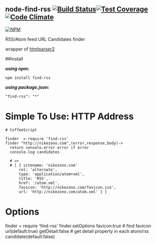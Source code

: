 node-find-rss [![Build Status](https://travis-ci.org/nikezono/node-find-rss.png)](https://travis-ci.org/nikezono/node-find-rss)[![Test Coverage](https://codeclimate.com/github/nikezono/node-find-rss/badges/coverage.svg)](https://codeclimate.com/github/nikezono/node-find-rss)[![Code Climate](https://codeclimate.com/github/nikezono/node-find-rss/badges/gpa.svg)](https://codeclimate.com/github/nikezono/node-find-rss)
---

[![NPM](https://nodei.co/npm/find-rss.png)](https://nodei.co/npm/find-rss/)

RSS/Atom feed URL Candidates finder

wrapper of [htmlparser2](https://github.com/fb55/htmlparser2)

##install

***using npm:***

    npm install find-rss

***using package.json:***

    "find-rss": "*"

# Simple To Use: HTTP Address

    # CoffeeScript

    finder  = require 'find-rss'
    finder "http://nikezono.com",(error,response,body)->
      return console.error error if error
      console.log candidates

      # =>
      # [ { sitename: 'nikezono.com'
          rel: 'alternate',
          type: 'application/atom+xml',
          title: 'RSS',
          href: '/atom.xml',
          favicon: 'http://nikezono.com/favicon.ico',
          url: 'http://nikezono.com/atom.xml' } ]

# Options

  finder = require 'find-rss'
  finder.setOptions
    favicon:true # find favicon url(default:true)
    getDetail:false # get detail property in each atom/rss candidate(default:false)

